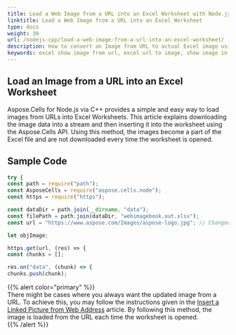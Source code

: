 ```yaml
---  
title: Load a Web Image from a URL into an Excel Worksheet with Node.js via C++  
linktitle: Load a Web Image from a URL into an Excel Worksheet  
type: docs  
weight: 30  
url: /nodejs-cpp/load-a-web-image-from-a-url-into-an-excel-worksheet/  
description: How to convert an Image from URL to actual Excel image using Aspose.Cells for Node.js via C++.  
keywords: excel show image from url, excel url to image, show image in excel from url, excel insert image from url, convert url to image in excel, excel image from url, load image from url in excel, Node.js, Excel  
---  
```


## Load an Image from a URL into an Excel Worksheet  

Aspose.Cells for Node.js via C++ provides a simple and easy way to load images from URLs into Excel Worksheets. This article explains downloading the image data into a stream and then inserting it into the worksheet using the Aspose.Cells API. Using this method, the images become a part of the Excel file and are not downloaded every time the worksheet is opened.  

## Sample Code  

```javascript
try {
const path = require("path");
const AsposeCells = require("aspose.cells.node");
const https = require("https");

const dataDir = path.join(__dirname, "data");
const filePath = path.join(dataDir, "webimagebook.out.xlsx");
const url = "https://www.aspose.com/Images/aspose-logo.jpg"; // Changed http to https

let objImage;

https.get(url, (res) => {
const chunks = [];

res.on("data", (chunk) => {
chunks.push(chunk);
```  

{{% alert color="primary" %}}  
There might be cases where you always want the updated image from a URL. To achieve this, you may follow the instructions given in the [Insert a Linked Picture from Web Address](/cells/nodejs-cpp/insert-a-linked-picture-from-web-address/) article. By following this method, the image is loaded from the URL each time the worksheet is opened.  
{{% /alert %}}  

  